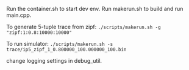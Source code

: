 Run the container.sh to start dev env.
Run makerun.sh to build and run main.cpp.

To generate 5-tuple trace from zipf:
`./scripts/makerun.sh -g "zipf:1:0.8:10000:10000"`

To run simulator:
`./scripts/makerun.sh -s trace/ip5_zipf_1_0.800000_100.000000_100.bin`

change logging settings in debug_util. 